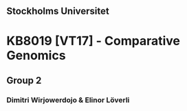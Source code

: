 ## Stockholms Universitet 
# KB8019 [VT17] - Comparative Genomics
## Group 2
### Dimitri Wirjowerdojo & Elinor Löverli

